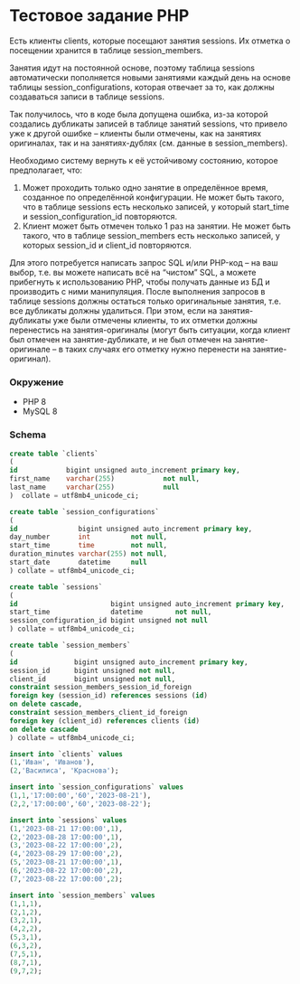 # Тестовое задание PHP

Есть клиенты clients, которые посещают занятия sessions. Их отметка о посещении хранится в таблице session_members.

Занятия идут на постоянной основе, поэтому таблица sessions автоматически пополняется новыми занятиями каждый день на основе таблицы session_configurations, которая отвечает за то, как должны создаваться записи в таблице sessions.

Так получилось, что в коде была допущена ошибка, из-за которой создались дубликаты записей в таблице занятий sessions, что привело уже к другой ошибке – клиенты были отмечены, как на занятиях оригиналах, так и на занятиях-дублях (см. данные в  session_members).

Необходимо систему вернуть к её устойчивому состоянию, которое предполагает, что:
1. Может проходить только одно занятие в определённое время, созданное по определённой конфигурации. Не может быть такого, что в таблице  sessions есть несколько записей, у который start_time и session_configuration_id повторяются.
2. Клиент может быть отмечен только 1 раз на занятии. Не может быть такого, что в таблице session_members есть несколько записей, у которых session_id и client_id повторяются.

Для этого потребуется написать запрос SQL и/или PHP-код – на ваш выбор, т.е. вы можете написать всё на “чистом” SQL, а можете прибегнуть к использованию PHP, чтобы получать данные из БД и производить с ними манипуляция. После выполнения запросов в таблице sessions должны остаться только оригинальные занятия, т.е. все дубликаты должны удалиться. При этом, если на занятия-дубликаты уже были отмечены клиенты, то их отметки должны перенестись на занятия-оригиналы (могут быть ситуации, когда клиент был отмечен на занятие-дубликате, и не был отмечен на занятие-оригинале – в таких случаях его отметку нужно перенести на занятие-оригинал).

### Окружение
- PHP 8
- MySQL 8
### Schema

~~~sql 
create table `clients`
(
id            bigint unsigned auto_increment primary key,
first_name    varchar(255)            not null,
last_name     varchar(255)            null
)  collate = utf8mb4_unicode_ci;

create table `session_configurations`
(
id               bigint unsigned auto_increment primary key,
day_number       int          not null,
start_time       time         not null,
duration_minutes varchar(255) not null,
start_date       datetime     null
) collate = utf8mb4_unicode_ci;

create table `sessions`
(
id                       bigint unsigned auto_increment primary key,
start_time               datetime        not null,
session_configuration_id bigint unsigned not null
) collate = utf8mb4_unicode_ci;

create table `session_members`
(
id              bigint unsigned auto_increment primary key,
session_id      bigint unsigned not null,
client_id       bigint unsigned not null,
constraint session_members_session_id_foreign
foreign key (session_id) references sessions (id)
on delete cascade,
constraint session_members_client_id_foreign
foreign key (client_id) references clients (id)
on delete cascade
) collate = utf8mb4_unicode_ci;

insert into `clients` values
(1,'Иван', 'Иванов'),
(2,'Василиса', 'Краснова');

insert into `session_configurations` values
(1,1,'17:00:00','60','2023-08-21'),
(2,2,'17:00:00','60','2023-08-22');

insert into `sessions` values
(1,'2023-08-21 17:00:00',1),
(2,'2023-08-28 17:00:00',1),
(3,'2023-08-22 17:00:00',2),
(4,'2023-08-29 17:00:00',2),
(5,'2023-08-21 17:00:00',1),
(6,'2023-08-22 17:00:00',2),
(7,'2023-08-22 17:00:00',2);

insert into `session_members` values
(1,1,1),
(2,1,2),
(3,2,1),
(4,2,2),
(5,3,1),
(6,3,2),
(7,5,1),
(8,7,1),
(9,7,2);
